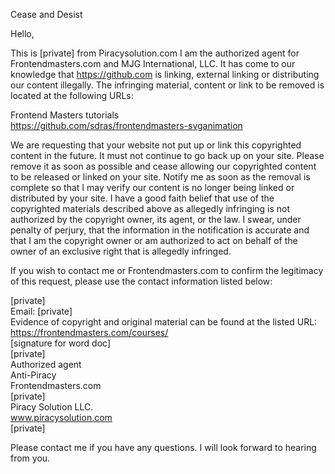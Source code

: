 Cease and Desist

Hello,

This is [private] from Piracysolution.com I am the authorized agent for Frontendmasters.com and MJG International, LLC. It has come to our knowledge that https://github.com is linking, external linking or distributing our content illegally. The infringing material, content or link to be removed is located at the following URLs:

Frontend Masters tutorials  
https://github.com/sdras/frontendmasters-svganimation

We are requesting that your website not put up or link this copyrighted content in the future. It must not continue to go back up on your site. Please remove it as soon as possible and cease allowing our copyrighted content to be released or linked on your site. Notify me as soon as the removal is complete so that I may verify our content is no longer being linked or distributed by your site. I have a good faith belief that use of the copyrighted materials described above as allegedly infringing is not authorized by the copyright owner, its agent, or the law. I swear, under penalty of perjury, that the information in the notification is accurate and that I am the copyright owner or am authorized to act on behalf of the owner of an exclusive right that is allegedly infringed.

If you wish to contact me or Frontendmasters.com to confirm the legitimacy of this request, please use the contact information listed below:

[private]  
Email: [private]  
Evidence of copyright and original material can be found at the listed URL:  
https://frontendmasters.com/courses/  
[signature for word doc]  
[private]  
Authorized agent  
Anti-Piracy  
Frontendmasters.com  
[private]  
Piracy Solution LLC.  
www.piracysolution.com  
[private]  

Please contact me if you have any questions. I will look forward to hearing from you.
